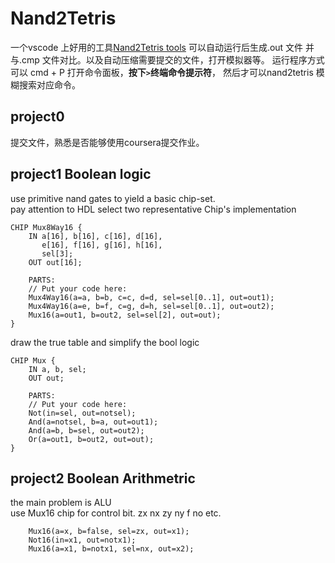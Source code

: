 # Nand2Tetris
一个vscode 上好用的工具[Nand2Tetris tools](https://marketplace.visualstudio.com/items?itemName=leafvmaple.nand2tetris&ssr=false#overview)  可以自动运行后生成.out 文件 并与.cmp 文件对比。以及自动压缩需要提交的文件，打开模拟器等。
运行程序方式可以 cmd + P 打开命令面板，**按下`>`终端命令提示符**， 然后才可以nand2tetris 模糊搜索对应命令。
## project0
提交文件，熟悉是否能够使用coursera提交作业。
## project1 Boolean logic
use primitive nand gates to yield a basic chip-set.  
pay attention to HDL  select two representative Chip's implementation

```HDL
CHIP Mux8Way16 {
    IN a[16], b[16], c[16], d[16],
       e[16], f[16], g[16], h[16],
       sel[3];
    OUT out[16];

    PARTS:
    // Put your code here:
    Mux4Way16(a=a, b=b, c=c, d=d, sel=sel[0..1], out=out1);
    Mux4Way16(a=e, b=f, c=g, d=h, sel=sel[0..1], out=out2);
    Mux16(a=out1, b=out2, sel=sel[2], out=out);
}
```
draw the true table and simplify the bool logic
```HDL
CHIP Mux {
    IN a, b, sel;
    OUT out;

    PARTS:
    // Put your code here:
    Not(in=sel, out=notsel);
    And(a=notsel, b=a, out=out1);
    And(a=b, b=sel, out=out2);
    Or(a=out1, b=out2, out=out);
}
```
## project2 Boolean Arithmetric
the main problem is ALU  
use Mux16 chip for control bit. zx nx zy ny f no etc.

```HDL
    Mux16(a=x, b=false, sel=zx, out=x1);
    Not16(in=x1, out=notx1);
    Mux16(a=x1, b=notx1, sel=nx, out=x2);
```




